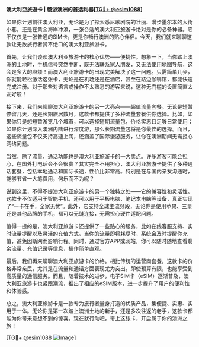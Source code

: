 **澳大利亞旅遊卡 | 畅游澳洲的首选利器[[TG💪+ @esim1088](https://t.me/s/esim1088)]**

如果你计划前往澳大利亚，无论是为了探索悉尼歌剧院的壮丽、漫步墨尔本的大街小巷，还是在黄金海岸冲浪，一张合适的澳大利亚旅游卡绝对是你的必备神器。它不仅仅是一张普通的SIM卡，更是你畅行澳洲的贴心伴侣。今天，我们就来聊聊这款让无数旅行者赞不绝口的澳大利亚旅游卡。

首先，让我们谈谈澳大利亚旅游卡的核心优势——便捷性。想象一下，当你踏上澳洲的土地时，手机信号突然中断，既无法联系家人朋友，又无法使用地图导航，这会是多大的麻烦！而澳大利亚旅游卡的出现完美解决了这一问题。只需简单几步，你就能轻松激活这张卡，无论是在机场还是在酒店，甚至在路边咖啡馆，都能快速完成注册。对于那些对语言或操作不太熟悉的游客来说，这种无门槛的设置简直太友好啦！

接下来，我们来聊聊澳大利亚旅游卡的另一大亮点——超值流量套餐。无论是短暂停留几天，还是长期旅居数月，这款卡都提供了多种流量套餐供你选择。比如，如果你只是想短暂游览几个城市，可以选择短期流量包，价格实惠且足够日常使用；如果你计划深入澳洲内陆进行深度游，那么长期流量包将是你最佳的选择。而且，这些流量包不仅支持高速上网，还涵盖了国际漫游服务，让你在澳洲期间无需担心网络问题。

当然，除了流量，通话功能也是澳大利亚旅游卡的一大卖点。许多游客可能会担心，在国外打电话会不会很贵？其实完全不用担心，澳大利亚旅游卡提供了多种通话套餐，包括本地通话和国际长途，性价比非常高。特别是在与国内亲友沟通时，能够节省一大笔费用，何乐而不为呢？

说到这里，不得不提澳大利亚旅游卡的另一个独特之处——它的兼容性和灵活性。这款卡不仅适用于智能手机，还可以用于平板电脑、笔记本电脑等设备，真正实现了“一卡在手，全家无忧”。此外，它支持全球主流频段，无论你是使用苹果、三星还是其他品牌的手机，都可以无缝连接，无需担心硬件适配问题。

值得一提的是，澳大利亚旅游卡还提供了一些贴心的服务，比如在线客服支持、实时流量提醒以及灵活的充值方式。当你的流量即将耗尽时，系统会及时提醒你充值，避免因断网而影响行程。同时，通过官方APP或网站，你可以随时随地查看剩余流量、充值记录等信息，操作简单直观。

最后，我们再来聊聊澳大利亚旅游卡的价格。相比传统的运营商套餐，这款卡的价格非常亲民，尤其是在流量和通话方面表现尤为突出。即使预算有限，也能享受到高质量的通信服务。而且，随着技术的进步，电子SIM卡（eSIM）逐渐普及，澳大利亚旅游卡也紧跟潮流，推出了相应的eSIM版本，进一步提升了用户的便利性和体验感。

总之，澳大利亚旅游卡是一款专为旅行者量身打造的优质产品，集便捷、实惠、实用于一体。无论你是第一次踏上澳洲土地的新手，还是多次往返的老手，这款卡都能为你带来意想不到的惊喜。现在就行动吧，带上这张卡，开启属于你的澳洲之旅！

[[TG💪+ @esim1088](https://t.me/s/esim1088) ![Image](https://i.postimg.cc/4NQfJmqS/Snipaste-2025-05-13-00-14-12.png)]
